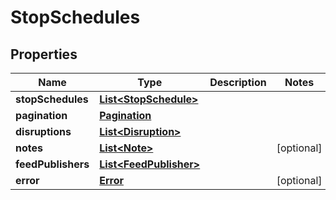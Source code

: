 
# StopSchedules

## Properties
Name | Type | Description | Notes
------------ | ------------- | ------------- | -------------
**stopSchedules** | [**List&lt;StopSchedule&gt;**](StopSchedule.md) |  | 
**pagination** | [**Pagination**](Pagination.md) |  | 
**disruptions** | [**List&lt;Disruption&gt;**](Disruption.md) |  | 
**notes** | [**List&lt;Note&gt;**](Note.md) |  |  [optional]
**feedPublishers** | [**List&lt;FeedPublisher&gt;**](FeedPublisher.md) |  | 
**error** | [**Error**](Error.md) |  |  [optional]



